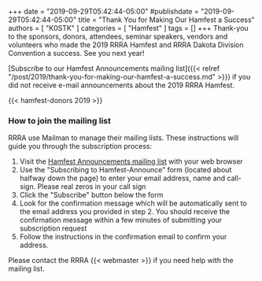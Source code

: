 +++
date = "2019-09-29T05:42:44-05:00"
#publishdate = "2019-09-29T05:42:44-05:00"
title = "Thank You for Making Our Hamfest a Success"
authors = [ "K0STK" ]
categories = [ "Hamfest" ]
tags = []
+++
Thank-you to the sponsors, donors, attendees, seminar speakers, vendors
and volunteers who made the 2019 RRRA Hamfest and RRRA Dakota Division
Convention a success. See you next year!

[Subscribe to our Hamfest Announcements mailing list]({{< relref "/post/2019/thank-you-for-making-our-hamfest-a-success.md" >}})
if you did not receive e-mail announcements about the 2019 RRRA Hamfest.

{{< hamfest-donors 2019 >}}

<!--more-->

### How to join the mailing list

RRRA use Mailman to manage their mailing lists.
These instructions will guide you through the subscription process:

1. Visit the
[Hamfest Announcements mailing list](https://lists.rrra.org/mailman/listinfo/hamfest-announce)
 with your web
browser
1. Use the "Subscribing to Hamfest-Announce" form (located about halfway down
the page) to enter your email address, name and call-sign.
Please real zeros in your call sign
1. Click the "Subscribe" button below the form
1. Look for the confirmation message which will be automatically sent
to the email address you provided in step 2. You should receive the
confirmation message within a few minutes of submitting your
subscription request
1. Follow the instructions in the confirmation email to confirm your
address.

Please contact the RRRA {{< webmaster >}} if you need help with the mailing
list.
